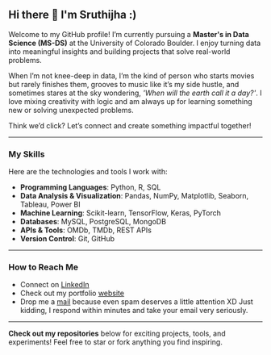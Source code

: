## Hi there 👋 I'm Sruthijha :)

Welcome to my GitHub profile! I’m currently pursuing a **Master's in Data Science (MS-DS)** at the University of Colorado Boulder. I enjoy turning data into meaningful insights and building projects that solve real-world problems.

When I’m not knee-deep in data, I’m the kind of person who starts movies but rarely finishes them, grooves to music like it’s my side hustle, and sometimes stares at the sky wondering, *'When will the earth call it a day?'*. I love mixing creativity with logic and am always up for learning something new or solving unexpected problems.

Think we’d click? Let’s connect and create something impactful together!

---

### My Skills
Here are the technologies and tools I work with:
- **Programming Languages**: Python, R, SQL
- **Data Analysis & Visualization**: Pandas, NumPy, Matplotlib, Seaborn, Tableau, Power BI
- **Machine Learning**: Scikit-learn, TensorFlow, Keras, PyTorch
- **Databases**: MySQL, PostgreSQL, MongoDB
- **APIs & Tools**: OMDb, TMDb, REST APIs
- **Version Control**: Git, GitHub

------

### How to Reach Me
- Connect on [LinkedIn](https://www.linkedin.com/in/sruthijha/) 
- Check out my portfolio [website]([https://github.com](https://jayywiz.github.io))
- Drop me a [mail](sruthipagolu@gmail.com) because even spam deserves a little attention XD Just kidding, I respond within minutes and take your email very seriously.

---

**Check out my repositories** below for exciting projects, tools, and experiments! Feel free to star or fork anything you find inspiring.
